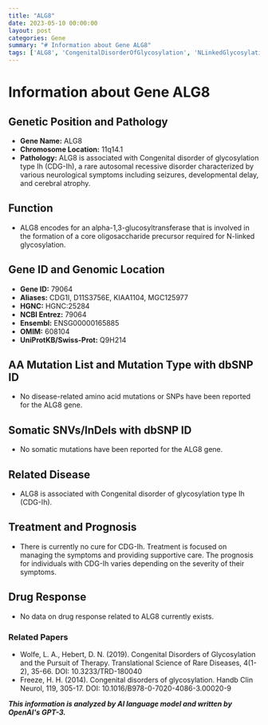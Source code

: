 ```yaml
---
title: "ALG8"
date: 2023-05-10 00:00:00
layout: post
categories: Gene
summary: "# Information about Gene ALG8"
tags: ['ALG8', 'CongenitalDisorderOfGlycosylation', 'NLinkedGlycosylation', 'CDGIh', 'SupportiveCare', 'Prognosis', 'NoCure', 'RareDisease']
---
```


# Information about Gene ALG8

## Genetic Position and Pathology
- **Gene Name:** ALG8
- **Chromosome Location:** 11q14.1
- **Pathology:** ALG8 is associated with Congenital disorder of glycosylation type Ih (CDG-Ih), a rare autosomal recessive disorder characterized by various neurological symptoms including seizures, developmental delay, and cerebral atrophy. 

## Function
- ALG8 encodes for an alpha-1,3-glucosyltransferase that is involved in the formation of a core oligosaccharide precursor required for N-linked glycosylation. 

## Gene ID and Genomic Location
- **Gene ID:** 79064
- **Aliases:** CDG1I, D11S3756E, KIAA1104, MGC125977
- **HGNC:** HGNC:25284
- **NCBI Entrez:** 79064
- **Ensembl:** ENSG00000165885
- **OMIM:** 608104
- **UniProtKB/Swiss-Prot:** Q9H214

## AA Mutation List and Mutation Type with dbSNP ID
- No disease-related amino acid mutations or SNPs have been reported for the ALG8 gene.

## Somatic SNVs/InDels with dbSNP ID
- No somatic mutations have been reported for the ALG8 gene.

## Related Disease
- ALG8 is associated with Congenital disorder of glycosylation type Ih (CDG-Ih).

## Treatment and Prognosis
- There is currently no cure for CDG-Ih. Treatment is focused on managing the symptoms and providing supportive care. The prognosis for individuals with CDG-Ih varies depending on the severity of their symptoms.

## Drug Response
- No data on drug response related to ALG8 currently exists.

### Related Papers
- Wolfe, L. A., Hebert, D. N. (2019). Congenital Disorders of Glycosylation and the Pursuit of Therapy. Translational Science of Rare Diseases, 4(1-2), 35-66. DOI: 10.3233/TRD-180040 
- Freeze, H. H. (2014). Congenital disorders of glycosylation. Handb Clin Neurol, 119, 305-17. DOI: 10.1016/B978-0-7020-4086-3.00020-9

**_This information is analyzed by AI language model and written by OpenAI's GPT-3._**